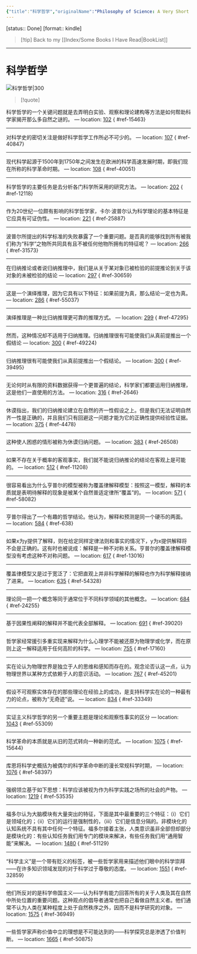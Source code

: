 ```yaml
---
{"title":"科学哲学","originalName":"Philosophy of Science: A Very Short Introduction","author":"英 萨米尔·奥卡沙","transAuthor":"韩广忠","publisher":"译林出版社","rating":8.8,"RelatedBooks":"科学究竟是什么?,科学史与科学哲学导论,黑格尔,进化-牛津通识读本,我们时代的伦理学,哲学的思与惑,科学与知识社会学,叔本华,笛卡尔,古典哲学的趣味","ISBN":9787544732765,"type":"ReadNote","link":"https://book.douban.com/subject/24527652","cover":"https://img9.doubanio.com/view/subject/l/public/s26388247.jpg","pages":292,"publishDate":"2013-6","EndDate":"2021-01-10","alias":null,"pageprogress":null,"banner_icon":"📖","banner":"https://img9.doubanio.com/view/subject/l/public/s26388247.jpg","dg-publish":true,"permalink":"/BookNotes/科学哲学/","dgPassFrontmatter":true,"noteIcon":""}
---
```


[status:: Done]
[format:: kindle]

>[!tip] Back to my [[Index/Some Books I Have Read\|BookList]]

---
# 科学哲学

![科学哲学|300](https://img9.doubanio.com/view/subject/l/public/s26388247.jpg)

>[!quote]


科学哲学的一个关键问题就是去弄明白实验、观察和理论建构等方法是如何帮助科学家揭开那么多自然之谜的。 — location: [102]()
{ #ref-15463}


---
对科学史的密切关注是做好科学哲学工作所必不可少的。 — location: [107]()
{ #ref-40847}


---
现代科学起源于1500年到1750年之间发生在欧洲的科学高速发展时期，即我们现在所称的科学革命时期。 — location: [108]()
{ #ref-40051}


---
科学哲学的主要任务是去分析各门科学所采用的研究方法。 — location: [202]()
{ #ref-12118}


---
作为20世纪一位颇有影响的科学哲学家，卡尔·波普尔认为科学理论的基本特征是它应具有可证伪性。 — location: [221]()
{ #ref-25887}


---
波普尔所提出的科学标准的失败暴露了一个重要问题。是否真的能够找到所有被我们称为“科学”之物所共同具有且不被任何他物所拥有的特征呢？ — location: [266]()
{ #ref-31573}


---
在归纳推论或者说归纳推理中，我们是从关于某对象已被检验的前提推论到关于该对象的未被检验的结论 — location: [297]()
{ #ref-30659}


---
这是一个演绎推理，因为它具有以下特征：如果前提为真，那么结论一定也为真。 — location: [286]()
{ #ref-55037}


---
演绎推理是一种比归纳推理更可靠的推理方式。 — location: [299]()
{ #ref-47295}


---
然而，这种情况却不适用于归纳推理。归纳推理很有可能使我们从真前提推出一个假结论 — location: [300]()
{ #ref-49224}


---
归纳推理很有可能使我们从真前提推出一个假结论。 — location: [300]()
{ #ref-39495}


---
无论何时从有限的资料数据获得一个更普遍的结论，科学家们都要运用归纳推理，这是他们一直使用的方法。 — location: [316]()
{ #ref-2646}


---
休谟指出，我们的归纳推论建立在自然的齐一性假设之上。但是我们无法证明自然齐一性是正确的，并且我们只有回避这一问题才能为它的正确性提供经验性证据。 — location: [375]()
{ #ref-4478}


---
这种使人困惑的情形被称为休谟归纳问题。 — location: [383]()
{ #ref-26508}


---
如果不存在关于概率的客观事实，我们就不能说归纳推论的结论在客观上是可能的。 — location: [512]()
{ #ref-11208}


---
很容易看出为什么亨普尔的模型被称为覆盖律解释模型：按照这一模型，解释的本质就是表明待解释的现象是被某个自然普适定律所“覆盖”的。 — location: [571]()
{ #ref-58082}


---
亨普尔得出了一个有趣的哲学结论。他认为，解释和预测是同一个硬币的两面。 — location: [584]()
{ #ref-638}


---
如果x为y提供了解释，则在给定同样定律法则和事实的情况下，y为x提供解释将不会是正确的。这有时也被说成：解释是一种不对称关系。亨普尔的覆盖律解释模型没有考虑这种不对称问题。 — location: [617]()
{ #ref-13016}


---
覆盖律模型又是过于宽泛了：它把直观上并非科学解释的解释也作为科学解释接纳了进来。 — location: [635]()
{ #ref-54328}


---
理论同一把一个概念等同于通常位于不同科学领域的其他概念。 — location: [684]()
{ #ref-24255}


---
基于因果性阐释的解释并不能代表全部解释。 — location: [691]()
{ #ref-39020}


---
哲学家经常援引多重实现来解释为什么心理学不能被还原为物理学或化学，而在原则上这一解释适用于任何高阶的科学。 — location: [755]()
{ #ref-17160}


---
实在论认为物理世界是独立于人的思维和感知而存在的。观念论否认这一点，认为物理世界以某种方式依赖于人的意识活动。 — location: [767]()
{ #ref-45201}


---
假设不可观察实体存在的那些理论在经验上的成功，是支持科学实在论的一种最有力的论点，被称为“无奇迹”说。 — location: [834]()
{ #ref-33349}


---
实证主义科学哲学的另一个重要主题是理论和观察性事实的区分 — location: [1043]()
{ #ref-55309}


---
科学革命的本质就是从旧的范式转向一种新的范式。 — location: [1075]()
{ #ref-15644}


---
库恩将科学史概括为被偶尔的科学革命中断的漫长常规科学时期， — location: [1076]()
{ #ref-58397}


---
强纲领立基于如下思想：科学应该被视为作为科学实践之场所的社会的产物。 — location: [1219]()
{ #ref-53535}


---
福多尔认为大脑模块有大量突出的特征，下面是其中最重要的三个特征：（i）它们是领域化的；（ii）它们的运行是强制性的，（iii）它们是信息分隔的。非模块化的认知系统不具有其中任何一个特征。福多尔接着主张，人类意识虽非全部但却部分是模块化的：有些认知任务我们用专门的模块来解决，有些任务我们用“通用智能”来解决。 — location: [1480]()
{ #ref-51129}


---
“科学主义”是一个带有贬义的标签，被一些哲学家用来描述他们眼中的科学崇拜——在许多知识领域发现的对于科学过于尊敬的态度。 — location: [1551]()
{ #ref-32859}


---
他们所反对的是科学帝国主义——认为科学有能力回答所有的关于人类及其在自然中所处位置的重要问题。这种观点的倡导者通常也把自己看做自然主义者。他们通常不认为人类在某种程度上处于自然秩序之外，因而不是科学研究的对象。 — location: [1575]()
{ #ref-36949}


---
一些哲学家声称价值中立的理想是不可能达到的——科学探究总是渗透了价值判断。 — location: [1665]()
{ #ref-50875}


---


